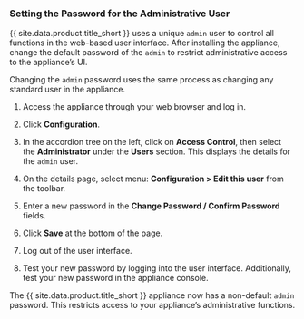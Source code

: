 ### Setting the Password for the Administrative User

{{ site.data.product.title_short }} uses a unique `admin` user to control all functions in the
web-based user interface. After installing the appliance, change the default password of the
`admin` to restrict administrative access to the appliance’s UI.

Changing the `admin` password uses the same process as changing any standard user in the appliance.

1.  Access the appliance through your web browser and log in.

2.  Click **Configuration**.

3.  In the accordion tree on the left, click on **Access Control**, then select the
    **Administrator** under the **Users** section. This displays the details for the `admin` user.

4.  On the details page, select menu: **Configuration > Edit this user** from the toolbar.

5.  Enter a new password in the **Change Password / Confirm Password** fields.

6.  Click **Save** at the bottom of the page.

7.  Log out of the user interface.

8.  Test your new password by logging into the user interface. Additionally, test your new password
    in the appliance console.

The {{ site.data.product.title_short }} appliance now has a non-default `admin` password. This
restricts access to your appliance’s administrative functions.
